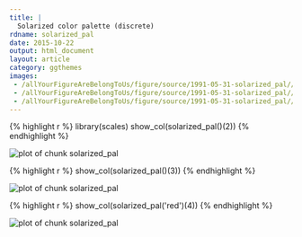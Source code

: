 ```yaml
---
title: |
  Solarized color palette (discrete)
rdname: solarized_pal
date: 2015-10-22
output: html_document
layout: article
category: ggthemes
images:
 - /allYourFigureAreBelongToUs/figure/source/1991-05-31-solarized_pal//solarized_pal-1.png
 - /allYourFigureAreBelongToUs/figure/source/1991-05-31-solarized_pal//solarized_pal-2.png
 - /allYourFigureAreBelongToUs/figure/source/1991-05-31-solarized_pal//solarized_pal-3.png
---
```





{% highlight r %}
library(scales)
show_col(solarized_pal()(2))
{% endhighlight %}

![plot of chunk solarized_pal](/allYourFigureAreBelongToUs/figure/source/1991-05-31-solarized_pal/solarized_pal-1.png) 

{% highlight r %}
show_col(solarized_pal()(3))
{% endhighlight %}

![plot of chunk solarized_pal](/allYourFigureAreBelongToUs/figure/source/1991-05-31-solarized_pal/solarized_pal-2.png) 

{% highlight r %}
show_col(solarized_pal('red')(4))
{% endhighlight %}

![plot of chunk solarized_pal](/allYourFigureAreBelongToUs/figure/source/1991-05-31-solarized_pal/solarized_pal-3.png) 